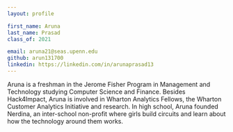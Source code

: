 ```yaml
---
layout: profile

first_name: Aruna
last_name: Prasad
class_of: 2021

email: aruna21@seas.upenn.edu
github: arun131700
linkedin: https://linkedin.com/in/arunaprasad13
---
```


Aruna is a freshman in the Jerome Fisher Program in Management and Technology studying Computer Science and Finance. Besides Hack4Impact, Aruna is involved in Wharton Analytics Fellows, the Wharton Customer Analytics Initiative and research. In high school, Aruna founded Nerdina, an inter-school non-profit where girls build circuits and learn about how the technology around them works.
